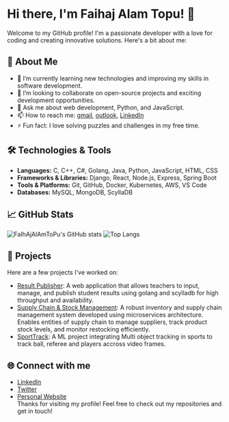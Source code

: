 # Hi there, I'm Faihaj Alam Topu! 👋 
Welcome to my GitHub profile! I'm a passionate developer with a love for coding and creating innovative solutions. Here's a bit about me: 
## 🚀 About Me 
- 🌱 I’m currently learning new technologies and improving my skills in software development. 
- 👯 I’m looking to collaborate on open-source projects and exciting development opportunities.
- 💬 Ask me about web development, Python, and JavaScript.
- 📫 How to reach me: [gmail](mailto:faihajnow@gmail.com), [outlook](mailto:faihaj@outlook.com), [LinkedIn](https://www.linkedin.com/in/faihajtopu)
- ⚡ Fun fact: I love solving puzzles and challenges in my free time.
## 🛠️ Technologies & Tools
- **Languages:** C, C++, C#, Golang, Java, Python, JavaScript, HTML, CSS
- **Frameworks & Libraries:** Django, React, Node.js, Express, Spring Boot
- **Tools & Platforms:** Git, GitHub, Docker, Kubernetes, AWS, VS Code
- **Databases:** MySQL, MongoDB, ScyllaDB
## 📈 GitHub Stats 
![FaIhAjAlAmToPu's GitHub stats](https://github-readme-stats.vercel.app/api?username=FaIhAjAlAmToPu&show_icons=true&theme=radical) 
![Top Langs](https://github-readme-stats.vercel.app/api/top-langs/?username=FaIhAjAlAmToPu&layout=compact&theme=radical) 
## 📂 Projects 
Here are a few projects I've worked on: 
- [Result Publisher](https://github.com/FaIhAjAlAmToPu/result_publisher): A web application that allows teachers to input, manage, and publish student results using golang and scylladb for high throughput and availability. 
- [Supply Chain & Stock Management](https://github.com/Supply-Chain-Stock-Management/CSE-408): A robust inventory and supply chain management system developed using microservices architecture. Enables entities of supply chain to manage suppliers, track product stock levels, and monitor restocking efficiently.
- [SportTrack](https://github.com/FaIhAjAlAmToPu/SportTrack): A ML project integrating Multi object tracking in sports to track ball, referee and players accross video frames.
## 🌐 Connect with me 
- [LinkedIn](https://www.linkedin.com/in/faihajtopu)
- [Twitter](https://x.com/FaihajTopu)
- [Personal Website](https://faihajalamtopu.github.io/)
<br>Thanks for visiting my profile! Feel free to check out my repositories and get in touch!
